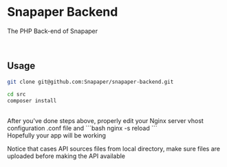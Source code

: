 # Snapaper Backend
The PHP Back-end of Snapaper

<br/>

## Usage
```bash
git clone git@github.com:Snapaper/snapaper-backend.git
```

```bash
cd src
composer install
```
<br/>
After you've done steps above, properly edit your Nginx server vhost configuration .conf file and
```bash
nginx -s reload
```
<br/>
Hopefully your app will be working

<br/>

Notice that cases API sources files from local directory, make sure files are uploaded before making the API available